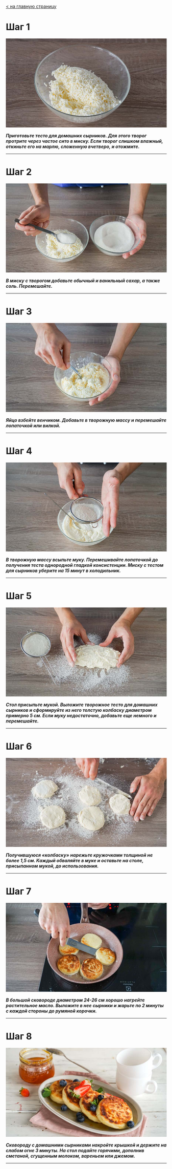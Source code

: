 [< на главную страницу](./readme.md)


# Шаг 1

![misska](./cooking-process-foto/misska.jpg)

***Приготовьте тесто для домашних сырников. Для этого творог протрите через частое сито в миску. Если творог слишком влажный, откиньте его на марлю, сложенную вчетверо, и отожмите.***
___

# Шаг 2 

![misska2](./cooking-process-foto/misska2.jpg)

***В миску с творогом добавьте обычный и ванильный сахар, а также соль. Перемешайте.***
___

# Шаг 3

![misska3](./cooking-process-foto/misska3.jpg)

***Яйцо взбейте венчиком. Добавьте в творожную массу и перемешайте лопаточкой или вилкой.***

___

# Шаг 4 

![misska4](./cooking-process-foto/misska4.jpg)

***В творожную массу всыпьте муку. Перемешивайте лопаточкой до получения теста однородной гладкой консистенции. Миску с тестом для сырников уберите на 15 минут в холодильник.***
___

# Шаг 5

![misska5](./cooking-process-foto/misska5.jpg)

***Стол присыпьте мукой. Выложите творожное тесто для домашних сырников и сформируйте из него толстую колбаску диаметром примерно 5 см. Если муку недостаточно, добавьте еще немного и перемешайте.***

___

# Шаг 6 

![misska6](./cooking-process-foto/misska6.jpg)

***Получившуюся «колбаску» нарежьте кружочками толщиной не более 1,5 см. Каждый обваляйте в муке и оставьте на столе, присыпанном мукой, до использования.***

___

# Шаг 7 

![misska7](./cooking-process-foto/misska7.jpg)

***В большой сковороде диаметром 24-26 см хорошо нагрейте растительное масло. Выложите в нее сырники и жарьте по 2 минуты с каждой стороны до румяной корочки.***

___

# Шаг 8 

![misska8](./cooking-process-foto/misska8.jpg)

***Сковороду с домашними сырниками накройте крышкой и держите на слабом огне 3 минуты. На стол подайте горячими, дополнив сметаной, сгущенным молоком, вареньем или джемом.***

___